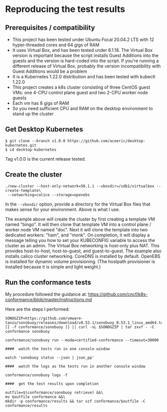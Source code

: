 # Reproducing the test results

## Prerequisites / compatibility

- This project has been tested under Ubuntu Focal 20.04.2 LTS with 12 hyper-threaded cores and 64 gigs of RAM
- It uses Virtual Box, and has been tested under 6.1.18. The Virtual Box version is important because the script installs Guest Additions into the guests and the version is hard-coded into the script. If you're running a different release of Virtual Box, probably the version incompatibility with Guest Additions would be a problem
- It is a Kubernetes 1.22.0 distribution and has been tested with kubectl 1.22.0
- This project creates a k8s cluster consisting of three CentOS guest VMs: one 4-CPU control plane guest and two 2-CPU worker node guests
- Each vm has 8 gigs of RAM
- So you need sufficient CPU and RAM on the desktop environment to stand up the cluster 

## Get Desktop Kubernetes

```shell
$ git clone --branch v1.0.0 https://github.com/aceeric/desktop-kubernetes.git
$ cd desktop-kubernetes
```

Tag v1.0.0 is the current release tested.

## Create the cluster

```shell
./new-cluster --host-only-network=50.1.1 --vboxdir=/sdb1/virtualbox --create-template\
 --networking=calico --storage=openebs
```

In the `--vboxdir` option, provide a directory for the Virtual Box files that makes sense for your environment. Above is what I use.

The example above will create the cluster by first creating a template VM named "bingo". It will then clone that template VM into a control plane / worker node VM named "doc". Next it will clone the template into two dedicated workers: "ham", and "monk". On completion, it will display a message telling you how to set your KUBECONFIG variable to access the cluster as an admin. The Virtual Box networking is host-only plus NAT. This provides host-to-host, host-to-guest, and guest-to-guest. The example also installs calico cluster networking. CoreDNS is installed by default. OpenEBS is installed for dynamic volume provisioning. (The hostpath provisioner is installed because it is simple and light weight.)

## Run the conformance tests

My procedure followed the guidance at: https://github.com/cncf/k8s-conformance/blob/master/instructions.md

Here are the steps I performed:

```shell
SONOGZIP=https://github.com/vmware-tanzu/sonobuoy/releases/download/v0.53.1/sonobuoy_0.53.1_linux_amd64.tar.gz
[[ -f conformance/sonobuoy ]] || curl -sL $SONOGZIP | tar zxvf - -C conformance sonobuoy

conformance/sonobuoy run --mode=certified-conformance --timeout=30000

####  watch the tests run in one console window

watch 'sonobuoy status --json | json_pp'

####  watch the logs as the tests run in another console window

conformance/sonobuoy logs -f

####  get the test results upon completion

outfile=$(conformance/sonobuoy retrieve) &&\
mv $outfile conformance &&\
mkdir -p conformance/results && tar xzf conformance/$outfile -C conformance/results
```
